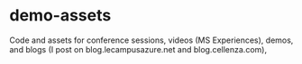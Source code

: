# demo-assets
Code and assets for conference sessions, videos (MS Experiences), demos, and blogs (I post on blog.lecampusazure.net and blog.cellenza.com), 
